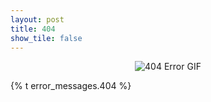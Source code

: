 ```yaml
---
layout: post
title: 404
show_tile: false
---
```


<div style="text-align: center;">
    <img src="{{ 'assets/images/FMPFK.gif' | relative_url }}" alt="404 Error GIF" style="max-width: 100%; height: auto;">
</div>

<p>{% t error_messages.404 %}</p>
